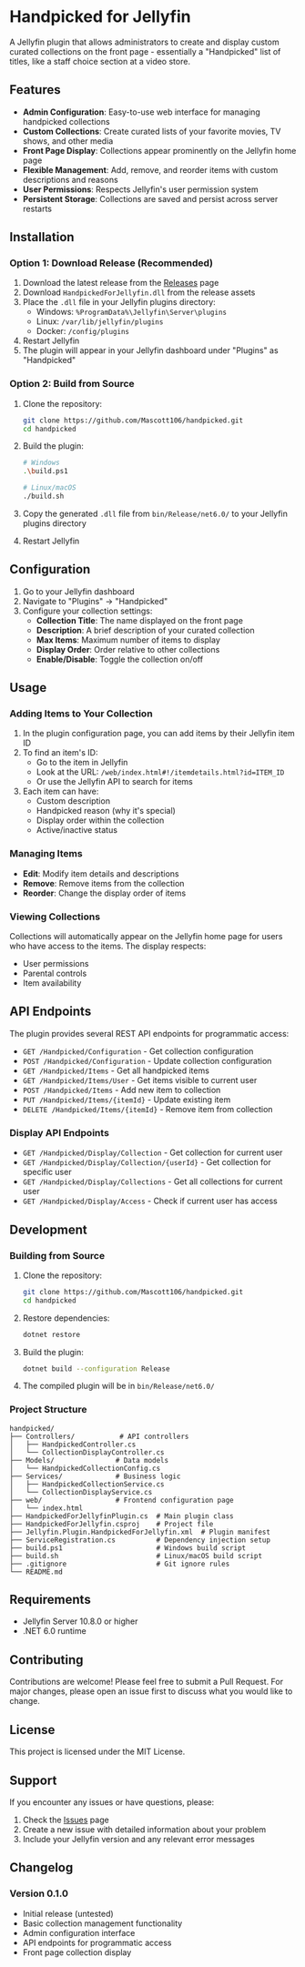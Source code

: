 # Handpicked for Jellyfin

A Jellyfin plugin that allows administrators to create and display custom curated collections on the front page - essentially a "Handpicked" list of titles, like a staff choice section at a video store.

## Features

- **Admin Configuration**: Easy-to-use web interface for managing handpicked collections
- **Custom Collections**: Create curated lists of your favorite movies, TV shows, and other media
- **Front Page Display**: Collections appear prominently on the Jellyfin home page
- **Flexible Management**: Add, remove, and reorder items with custom descriptions and reasons
- **User Permissions**: Respects Jellyfin's user permission system
- **Persistent Storage**: Collections are saved and persist across server restarts

## Installation

### Option 1: Download Release (Recommended)

1. Download the latest release from the [Releases](https://github.com/Mascott106/handpicked/releases) page
2. Download `HandpickedForJellyfin.dll` from the release assets
3. Place the `.dll` file in your Jellyfin plugins directory:
   - Windows: `%ProgramData%\Jellyfin\Server\plugins`
   - Linux: `/var/lib/jellyfin/plugins`
   - Docker: `/config/plugins`
4. Restart Jellyfin
5. The plugin will appear in your Jellyfin dashboard under "Plugins" as "Handpicked"

### Option 2: Build from Source

1. Clone the repository:
   ```bash
   git clone https://github.com/Mascott106/handpicked.git
   cd handpicked
   ```

2. Build the plugin:
   ```bash
   # Windows
   .\build.ps1
   
   # Linux/macOS
   ./build.sh
   ```

3. Copy the generated `.dll` file from `bin/Release/net6.0/` to your Jellyfin plugins directory
4. Restart Jellyfin

## Configuration

1. Go to your Jellyfin dashboard
2. Navigate to "Plugins" → "Handpicked"
3. Configure your collection settings:
   - **Collection Title**: The name displayed on the front page
   - **Description**: A brief description of your curated collection
   - **Max Items**: Maximum number of items to display
   - **Display Order**: Order relative to other collections
   - **Enable/Disable**: Toggle the collection on/off

## Usage

### Adding Items to Your Collection

1. In the plugin configuration page, you can add items by their Jellyfin item ID
2. To find an item's ID:
   - Go to the item in Jellyfin
   - Look at the URL: `/web/index.html#!/itemdetails.html?id=ITEM_ID`
   - Or use the Jellyfin API to search for items
3. Each item can have:
   - Custom description
   - Handpicked reason (why it's special)
   - Display order within the collection
   - Active/inactive status

### Managing Items

- **Edit**: Modify item details and descriptions
- **Remove**: Remove items from the collection
- **Reorder**: Change the display order of items

### Viewing Collections

Collections will automatically appear on the Jellyfin home page for users who have access to the items. The display respects:
- User permissions
- Parental controls
- Item availability

## API Endpoints

The plugin provides several REST API endpoints for programmatic access:

- `GET /Handpicked/Configuration` - Get collection configuration
- `POST /Handpicked/Configuration` - Update collection configuration
- `GET /Handpicked/Items` - Get all handpicked items
- `GET /Handpicked/Items/User` - Get items visible to current user
- `POST /Handpicked/Items` - Add new item to collection
- `PUT /Handpicked/Items/{itemId}` - Update existing item
- `DELETE /Handpicked/Items/{itemId}` - Remove item from collection

### Display API Endpoints

- `GET /Handpicked/Display/Collection` - Get collection for current user
- `GET /Handpicked/Display/Collection/{userId}` - Get collection for specific user
- `GET /Handpicked/Display/Collections` - Get all collections for current user
- `GET /Handpicked/Display/Access` - Check if current user has access

## Development

### Building from Source

1. Clone the repository:
   ```bash
   git clone https://github.com/Mascott106/handpicked.git
   cd handpicked
   ```

2. Restore dependencies:
   ```bash
   dotnet restore
   ```

3. Build the plugin:
   ```bash
   dotnet build --configuration Release
   ```

4. The compiled plugin will be in `bin/Release/net6.0/`

### Project Structure

```
handpicked/
├── Controllers/           # API controllers
│   ├── HandpickedController.cs
│   └── CollectionDisplayController.cs
├── Models/               # Data models
│   └── HandpickedCollectionConfig.cs
├── Services/             # Business logic
│   ├── HandpickedCollectionService.cs
│   └── CollectionDisplayService.cs
├── web/                  # Frontend configuration page
│   └── index.html
├── HandpickedForJellyfinPlugin.cs  # Main plugin class
├── HandpickedForJellyfin.csproj    # Project file
├── Jellyfin.Plugin.HandpickedForJellyfin.xml  # Plugin manifest
├── ServiceRegistration.cs          # Dependency injection setup
├── build.ps1                       # Windows build script
├── build.sh                        # Linux/macOS build script
├── .gitignore                      # Git ignore rules
└── README.md
```

## Requirements

- Jellyfin Server 10.8.0 or higher
- .NET 6.0 runtime

## Contributing

Contributions are welcome! Please feel free to submit a Pull Request. For major changes, please open an issue first to discuss what you would like to change.

## License

This project is licensed under the MIT License.

## Support

If you encounter any issues or have questions, please:

1. Check the [Issues](https://github.com/Mascott106/handpicked/issues) page
2. Create a new issue with detailed information about your problem
3. Include your Jellyfin version and any relevant error messages

## Changelog

### Version 0.1.0
- Initial release (untested)
- Basic collection management functionality
- Admin configuration interface
- API endpoints for programmatic access
- Front page collection display

